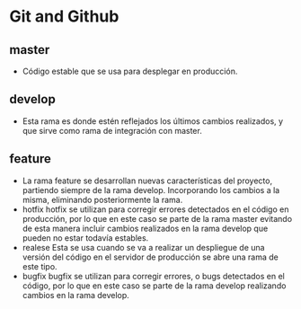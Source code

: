 # Git and Github

## master

- Código estable que se usa para desplegar en producción.

## develop

- Esta rama es donde estén reflejados los últimos cambios realizados, y que sirve como rama de integración con master.

## feature

- La rama feature se desarrollan nuevas características del proyecto, partiendo siempre de la rama develop. Incorporando los cambios a la misma, eliminando posteriormente la rama.
- hotfix
  hotfix se utilizan para corregir errores detectados en el código en producción, por lo que en este caso se parte de la rama master evitando de esta manera incluir cambios realizados en la rama develop que pueden no estar todavía estables.
- realese
  Esta se usa cuando se va a realizar un despliegue de una versión del código en el servidor de producción se abre una rama de este tipo.
- bugfix
  bugfix se utilizan para corregir errores, o bugs detectados en el código, por lo que en este caso se parte de la rama develop realizando cambios en la rama develop.
